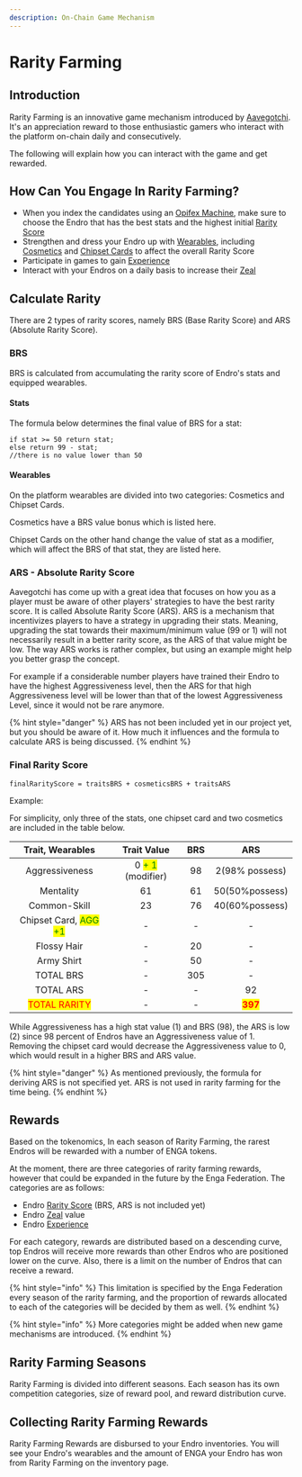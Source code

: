 ```yaml
---
description: On-Chain Game Mechanism
---
```


# Rarity Farming

## Introduction

Rarity Farming is an innovative game mechanism introduced by [Aavegotchi](https://aavegotchi.com). It's an appreciation reward to those enthusiastic gamers who interact with the platform on-chain daily and consecutively.

The following will explain how you can interact with the game and get rewarded.

## How Can You Engage In Rarity Farming?

* When you index the candidates using an [Opifex Machine](opifex-machine.md), make sure to choose the Endro that has the best stats and the highest initial [Rarity Score](traits.md#rarity-score)
* Strengthen and dress your Endro up with [Wearables](wearables/), including [Cosmetics](wearables/cosmetics.md) and [Chipset Cards](wearables/chipset-cards.md) to affect the overall Rarity Score
* Participate in games to gain [Experience](traits.md#experience)
* Interact with your Endros on a daily basis to increase their [Zeal](traits.md#zeal)

## Calculate Rarity

There are 2 types of rarity scores, namely BRS (Base Rarity Score) and ARS (Absolute Rarity Score).

### BRS

BRS is calculated from accumulating the rarity score of Endro's stats and equipped wearables.

#### Stats

The formula below determines the final value of BRS for a stat:

```
if stat >= 50 return stat;
else return 99 - stat;
//there is no value lower than 50
```

#### Wearables

On the platform wearables are divided into two categories: Cosmetics and Chipset Cards.

Cosmetics have a BRS value bonus which is listed here.

Chipset Cards on the other hand change the value of stat as a modifier, which will affect the BRS of that stat, they are listed here.

### ARS - Absolute Rarity Score

Aavegotchi has come up with a great idea that focuses on how you as a player must be aware of other players' strategies to have the best rarity score. It is called Absolute Rarity Score (ARS). ARS is a mechanism that incentivizes players to have a strategy in upgrading their stats. Meaning, upgrading the stat towards their maximum/minimum value (99 or 1) will not necessarily result in a better rarity score, as the ARS of that value might be low. The way ARS works is rather complex, but using an example might help you better grasp the concept.

For example if a considerable number players have trained their Endro to have the highest Aggressiveness level, then the ARS for that high Aggressiveness level will be lower than that of the lowest Aggressiveness Level, since it would not be rare anymore.

{% hint style="danger" %}
ARS has not been included yet in our project yet, but you should be aware of it. How much it influences and the formula to calculate ARS is being discussed.
{% endhint %}

### Final Rarity Score

```
finalRarityScore = traitsBRS + cosmeticsBRS + traitsARS
```

Example:

For simplicity, only three of the stats, one chipset card and two cosmetics are included in the table below.

|                    Trait, Wearables                    |                     Trait Value                    | BRS |                   ARS                   |
| :----------------------------------------------------: | :------------------------------------------------: | :-: | :-------------------------------------: |
|                     Aggressiveness                     | 0 <mark style="color:green;">+ 1</mark> (modifier) |  98 |              2(98% possess)             |
|                        Mentality                       |                         61                         |  61 |              50(50%possess)             |
|                      Common-Skill                      |                         23                         |  76 |              40(60%possess)             |
| Chipset Card, <mark style="color:green;">AGG +1</mark> |                          -                         |  -  |                    -                    |
|                       Flossy Hair                      |                          -                         |  20 |                    -                    |
|                       Army Shirt                       |                          -                         |  50 |                    -                    |
|                        TOTAL BRS                       |                          -                         | 305 |                    -                    |
|                        TOTAL ARS                       |                          -                         |  -  |                    92                   |
|      <mark style="color:red;">TOTAL RARITY</mark>      |                          -                         |  -  | <mark style="color:red;">**397**</mark> |

While Aggressiveness has a high stat value (1) and BRS (98), the ARS is low (2) since 98 percent of Endros have an Aggressiveness value of 1. Removing the chipset card would decrease the Aggressiveness value to 0, which would result in a higher BRS and ARS value.

{% hint style="danger" %}
As mentioned previously, the formula for deriving ARS is not specified yet. ARS is not used in rarity farming for the time being.
{% endhint %}

## Rewards

Based on the tokenomics, In each season of Rarity Farming, the rarest Endros will be rewarded with a number of ENGA tokens.

At the moment, there are three categories of rarity farming rewards, however that could be expanded in the future by the Enga Federation. The categories are as follows:

* Endro [Rarity Score](traits.md#rarity-score) (BRS, ARS is not included yet)
* Endro [Zeal](traits.md#zeal) value
* Endro [Experience](traits.md#experience)

For each category, rewards are distributed based on a descending curve, top Endros will receive more rewards than other Endros who are positioned lower on the curve. Also, there is a limit on the number of Endros that can receive a reward.

{% hint style="info" %}
This limitation is specified by the Enga Federation every season of the rarity farming, and the proportion of rewards allocated to each of the categories will be decided by them as well.
{% endhint %}

{% hint style="info" %}
More categories might be added when new game mechanisms are introduced.
{% endhint %}

## Rarity Farming Seasons <a href="#rarity-farming-seasons" id="rarity-farming-seasons"></a>

Rarity Farming is divided into different seasons. Each season has its own competition categories, size of reward pool, and reward distribution curve.

## Collecting Rarity Farming Rewards <a href="#collecting-rarity-farming-rewards" id="collecting-rarity-farming-rewards"></a>

Rarity Farming Rewards are disbursed to your Endro inventories. You will see your Endro's wearables and the amount of ENGA your Endro has won from Rarity Farming on the inventory page.
